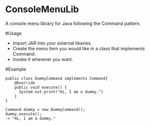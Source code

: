 # ConsoleMenuLib
A console menu library for Java following the Command pattern.

#Usage
- Import JAR into your external libaries.
- Create the menu item you would like in a class that implements Command.
- Invoke it wherever you want.

#Example
```
public class DummyCommand implements Command{
    @Override
    public void execute() {
      System.out.print("Hi, I am a dummy.")
    }
}

Command dummy = new DummyCommand();
dummy.execute(); 
-> "Hi, I am a dummy."
```
